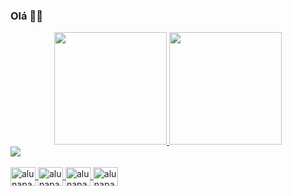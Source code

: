 ### Olá 👋🏾



<div align="center">
  <a href="https://github.com/alunapamelacruz">
  <img height="180em" src="https://github-readme-stats.vercel.app/api?username=alunapamelacruz&show_icons=true&theme=dark&include_all_commits=true&count_private=true"/>
  <img height="180em" src="https://github-readme-stats.vercel.app/api/top-langs/?username=alunapamelacruz&layout=compact&langs_count=7&theme=dark"/>
</div>

<img src="https://www.codewars.com/users/pmlgcz/badges/large"/> 

<div style="display: inline_block"><br>
  <img align="center" alt="alunapamelacruzJS" height="30" width="40" src="https://cdn.jsdelivr.net/gh/devicons/devicon/icons/javascript/javascript-original.svg">
  <img align="center" alt="alunapamelacruzREACT" height="30" width="40" src="https://cdn.jsdelivr.net/gh/devicons/devicon/icons/react/react-original.svg">
  <img align="center" alt="alunapamelacruzHTML" height="30" width="40" src="https://cdn.jsdelivr.net/gh/devicons/devicon/icons/html5/html5-original.svg"">
  <img align="center" alt="alunapamelacruzCSS" height="30" width="40" src="https://cdn.jsdelivr.net/gh/devicons/devicon/icons/css3/css3-original.svg">                                                                                           
                                                                                                                                                     
</div>
 
                                                                                                                                          

